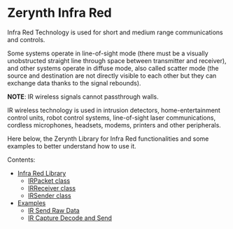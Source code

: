# Zerynth Infra Red

Infra Red Technology is used for short and medium range communications and controls.

Some systems operate in line-of-sight mode (there must be a visually unobstructed straight line through space between transmitter and receiver), and other systems operate in diffuse mode, also called scatter mode (the source and destination are not directly visible to each other but they can exchange data thanks to the signal rebounds).

**NOTE**: IR wireless signals cannot passthrough walls.

IR wireless technology is used in intrusion detectors, home-entertainment control units, robot control systems, line-of-sight laser communications, cordless microphones, headsets, modems, printers and other peripherals.

Here below, the Zerynth Library for Infra Red functionalities and some examples to better understand how to use it.

Contents:


* [Infra Red Library](https://docs.zerynth.com/latest/official/lib.zerynth.infrared/docs/official_lib.zerynth.infrared_infrared.html)
    * [IRPacket class](https://docs.zerynth.com/latest/official/lib.zerynth.infrared/docs/official_lib.zerynth.infrared_infrared.html#irpacket-class)
    * [IRReceiver class](https://docs.zerynth.com/latest/official/lib.zerynth.infrared/docs/official_lib.zerynth.infrared_infrared.html#irreceiver-class)
    * [IRSender class](https://docs.zerynth.com/latest/official/lib.zerynth.infrared/docs/official_lib.zerynth.infrared_infrared.html#irsender-class)
* [Examples](https://docs.zerynth.com/latest/official/lib.zerynth.infrared/examples/examples.html)
    * [IR Send Raw Data](https://docs.zerynth.com/latest/official/lib.zerynth.infrared/examples/examples.html#ir-send-raw-data)
    * [IR Capture Decode and Send](https://docs.zerynth.com/latest/official/lib.zerynth.infrared/examples/examples.html#ir-capture-decode-and-send)
